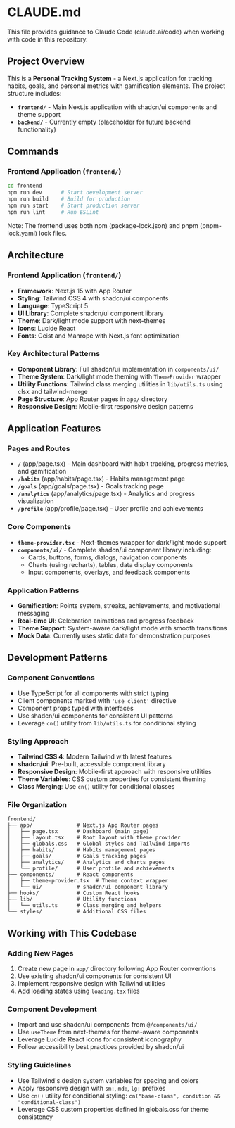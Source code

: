 # CLAUDE.md

This file provides guidance to Claude Code (claude.ai/code) when working with code in this repository.

## Project Overview

This is a **Personal Tracking System** - a Next.js application for tracking habits, goals, and personal metrics with gamification elements. The project structure includes:

- **`frontend/`** - Main Next.js application with shadcn/ui components and theme support
- **`backend/`** - Currently empty (placeholder for future backend functionality)

## Commands

### Frontend Application (`frontend/`)
```bash
cd frontend
npm run dev      # Start development server
npm run build    # Build for production
npm run start    # Start production server
npm run lint     # Run ESLint
```

Note: The frontend uses both npm (package-lock.json) and pnpm (pnpm-lock.yaml) lock files.

## Architecture

### Frontend Application (`frontend/`)
- **Framework**: Next.js 15 with App Router
- **Styling**: Tailwind CSS 4 with shadcn/ui components
- **Language**: TypeScript 5
- **UI Library**: Complete shadcn/ui component library
- **Theme**: Dark/light mode support with next-themes
- **Icons**: Lucide React
- **Fonts**: Geist and Manrope with Next.js font optimization

### Key Architectural Patterns
- **Component Library**: Full shadcn/ui implementation in `components/ui/`
- **Theme System**: Dark/light mode theming with `ThemeProvider` wrapper
- **Utility Functions**: Tailwind class merging utilities in `lib/utils.ts` using clsx and tailwind-merge
- **Page Structure**: App Router pages in `app/` directory
- **Responsive Design**: Mobile-first responsive design patterns

## Application Features

### Pages and Routes
- **`/`** (app/page.tsx) - Main dashboard with habit tracking, progress metrics, and gamification
- **`/habits`** (app/habits/page.tsx) - Habits management page
- **`/goals`** (app/goals/page.tsx) - Goals tracking page  
- **`/analytics`** (app/analytics/page.tsx) - Analytics and progress visualization
- **`/profile`** (app/profile/page.tsx) - User profile and achievements

### Core Components
- **`theme-provider.tsx`** - Next-themes wrapper for dark/light mode support
- **`components/ui/`** - Complete shadcn/ui component library including:
  - Cards, buttons, forms, dialogs, navigation components
  - Charts (using recharts), tables, data display components
  - Input components, overlays, and feedback components

### Application Patterns
- **Gamification**: Points system, streaks, achievements, and motivational messaging
- **Real-time UI**: Celebration animations and progress feedback
- **Theme Support**: System-aware dark/light mode with smooth transitions
- **Mock Data**: Currently uses static data for demonstration purposes

## Development Patterns

### Component Conventions
- Use TypeScript for all components with strict typing
- Client components marked with `'use client'` directive
- Component props typed with interfaces
- Use shadcn/ui components for consistent UI patterns
- Leverage `cn()` utility from `lib/utils.ts` for conditional styling

### Styling Approach
- **Tailwind CSS 4**: Modern Tailwind with latest features
- **shadcn/ui**: Pre-built, accessible component library
- **Responsive Design**: Mobile-first approach with responsive utilities
- **Theme Variables**: CSS custom properties for consistent theming
- **Class Merging**: Use `cn()` utility for conditional classes

### File Organization
```
frontend/
├── app/              # Next.js App Router pages
│   ├── page.tsx      # Dashboard (main page)
│   ├── layout.tsx    # Root layout with theme provider
│   ├── globals.css   # Global styles and Tailwind imports
│   ├── habits/       # Habits management pages
│   ├── goals/        # Goals tracking pages
│   ├── analytics/    # Analytics and charts pages
│   └── profile/      # User profile and achievements
├── components/       # React components
│   ├── theme-provider.tsx  # Theme context wrapper
│   └── ui/           # shadcn/ui component library
├── hooks/            # Custom React hooks
├── lib/              # Utility functions
│   └── utils.ts      # Class merging and helpers
└── styles/           # Additional CSS files
```

## Working with This Codebase

### Adding New Pages
1. Create new page in `app/` directory following App Router conventions
2. Use existing shadcn/ui components for consistent UI
3. Implement responsive design with Tailwind utilities
4. Add loading states using `loading.tsx` files

### Component Development
- Import and use shadcn/ui components from `@/components/ui/`
- Use `useTheme` from next-themes for theme-aware components
- Leverage Lucide React icons for consistent iconography
- Follow accessibility best practices provided by shadcn/ui

### Styling Guidelines
- Use Tailwind's design system variables for spacing and colors
- Apply responsive design with `sm:`, `md:`, `lg:` prefixes
- Use `cn()` utility for conditional styling: `cn("base-class", condition && "conditional-class")`
- Leverage CSS custom properties defined in globals.css for theme consistency